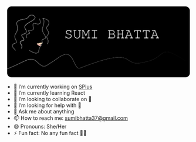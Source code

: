 ![hell](https://github.com/sumibhatta/sumibhatta/blob/main/black%20hell.png)
<!--
**sumibhatta/sumibhatta** is a ✨ _special_ ✨ repository because its `README.md` (this file) appears on your GitHub profile.
-->
- 🔭 I’m currently working on [SPlus](https://github.com/sumibhatta/splus)
- 🌱 I’m currently learning React
- 👯 I’m looking to collaborate on 🤔
- 🤔 I’m looking for help with 🤔
- 💬 Ask me about anything 
- 📫 How to reach me: sumibhatta37@gmail.com
- 😄 Pronouns: She/Her
- ⚡ Fun fact: No any fun fact 🤔🤔
